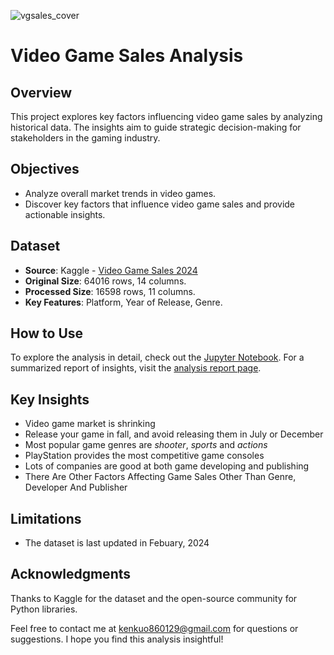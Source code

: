 ![vgsales_cover](https://github.com/user-attachments/assets/59d6eb70-24d2-4707-b4ca-41898602d8cd)

# Video Game Sales Analysis

## Overview
This project explores key factors influencing video game sales by analyzing historical data. The insights aim to guide strategic decision-making for stakeholders in the gaming industry.

## Objectives
- Analyze overall market trends in video games.
- Discover key factors that influence video game sales and provide actionable insights.

## Dataset
- **Source**: Kaggle - [Video Game Sales 2024](https://www.kaggle.com/datasets/asaniczka/video-game-sales-2024)
- **Original Size**: 64016 rows, 14 columns.
- **Processed Size**: 16598 rows, 11 columns.
- **Key Features**: Platform, Year of Release, Genre.

## How to Use
To explore the analysis in detail, check out the [Jupyter Notebook](https://github.com/kenkuo86/video_game_sales_analysis/blob/main/notebooks/video_game_sales_analysis.ipynb).
For a summarized report of insights, visit the [analysis report page](https://vintage-chimpanzee-3ef.notion.site/Video-Game-Sales-Analysis-150fc723540d80d38562d0ac1cfde0b5).

## Key Insights
- Video game market is shrinking
- Release your game in fall, and avoid releasing them in July or December
- Most popular game genres are *shooter*, *sports* and *actions*
- PlayStation provides the most competitive game consoles
- Lots of companies are good at both game developing and publishing
- There Are Other Factors Affecting Game Sales Other Than Genre, Developer And Publisher

## Limitations
- The dataset is last updated in Febuary, 2024

## Acknowledgments
Thanks to Kaggle for the dataset and the open-source community for Python libraries.

Feel free to contact me at kenkuo860129@gmail.com for questions or suggestions. I hope you find this analysis insightful!
